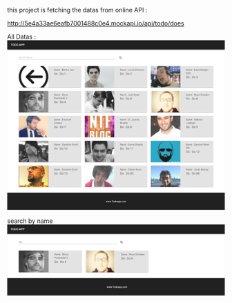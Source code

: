﻿this project is fetching the datas from online API :

http://5e4a33ae6eafb7001488c0e4.mockapi.io/api/todo/does

All Datas :
![alt text](https://github.com/meibuhang/fetch_api_todo/blob/master/image/screencapture-localhost-3000-2020-02-17-15_08_58.png)


search by name 
![alt text](https://github.com/meibuhang/fetch_api_todo/blob/master/image/screencapture-localhost-3000-2020-02-17-15_11_30.png)
